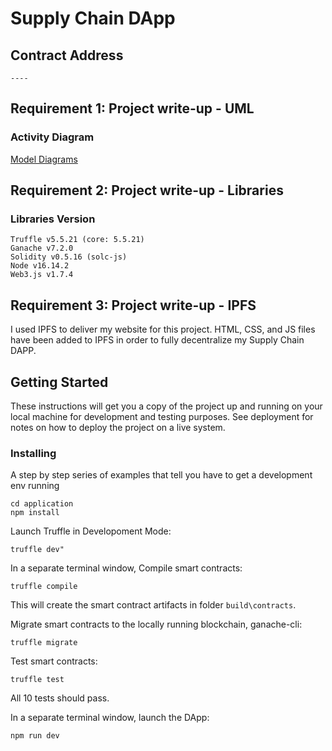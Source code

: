 # Supply Chain DApp


>
## Contract Address
>
    ---- 
>

## Requirement 1: Project write-up - UML

### Activity Diagram
[Model Diagrams](uml/model.md)


## Requirement 2: Project write-up - Libraries
### Libraries Version
>
    Truffle v5.5.21 (core: 5.5.21)
    Ganache v7.2.0
    Solidity v0.5.16 (solc-js)
    Node v16.14.2
    Web3.js v1.7.4

## Requirement 3: Project write-up - IPFS
I used IPFS to deliver my website for this project. HTML, CSS, and JS files have been added to IPFS in order to fully decentralize my Supply Chain DAPP.

## Getting Started

These instructions will get you a copy of the project up and running on your local machine for development and testing purposes. See deployment for notes on how to deploy the project on a live system.

### Installing

A step by step series of examples that tell you have to get a development env running

```
cd application
npm install

```

Launch Truffle in Developoment Mode:

```
truffle dev"
```

In a separate terminal window, Compile smart contracts:

```
truffle compile
```

This will create the smart contract artifacts in folder ```build\contracts```.

Migrate smart contracts to the locally running blockchain, ganache-cli:

```
truffle migrate
```

Test smart contracts:

```
truffle test
```

All 10 tests should pass.

In a separate terminal window, launch the DApp:

```
npm run dev
```
